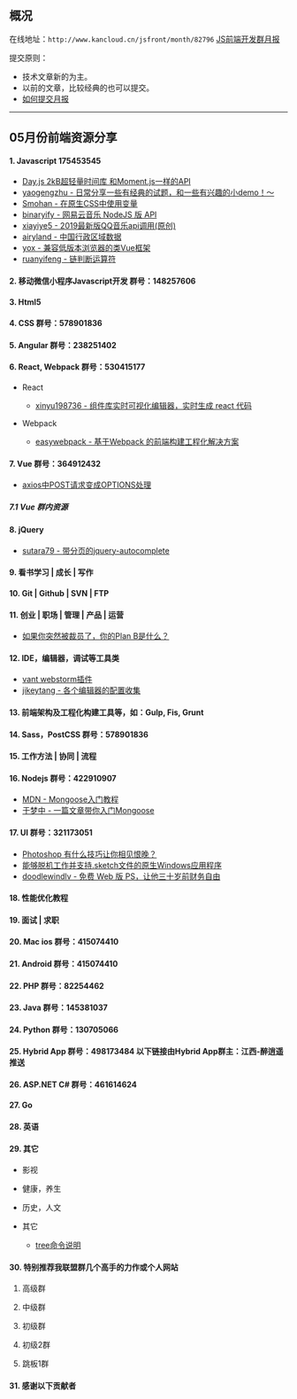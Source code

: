 ## 概况

在线地址：`http://www.kancloud.cn/jsfront/month/82796` [JS前端开发群月报](http://www.kancloud.cn/jsfront/month/82796)


提交原则：

- 技术文章新的为主。
- 以前的文章，比较经典的也可以提交。
- [如何提交月报](http://www.kancloud.cn/jsfront/month/227309)

---


## 05月份前端资源分享
#### 1. Javascript 175453545
- [Day.js 2kB超轻量时间库 和Moment.js一样的API](https://juejin.im/post/5ade86ce518825673277da67)
- [yaogengzhu - 日常分享一些有经典的试题，和一些有兴趣的小demo！～](https://github.com/yaogengzhu/life-share)
- [Smohan - 在原生CSS中使用变量](https://juejin.im/post/5a958ea66fb9a06346202540)
- [binaryify - 网易云音乐 NodeJS 版 API](https://binaryify.github.io/NeteaseCloudMusicApi/#/)
- [xiayiye5 - 2019最新版QQ音乐api调用(原创)](https://blog.csdn.net/xiayiye5/article/details/79487560)
- [airyland - 中国行政区域数据](https://github.com/airyland/china-area-data)
- [yox - 兼容低版本浏览器的类Vue框架](https://yoxjs.github.io/yox/)
- [ruanyifeng - 链判断运算符](http://es6.ruanyifeng.com/#docs/proposals#%E9%93%BE%E5%88%A4%E6%96%AD%E8%BF%90%E7%AE%97%E7%AC%A6)

#### 2. 移动微信小程序Javascript开发 群号：148257606

#### 3. Html5

#### 4. CSS  群号：578901836

#### 5. Angular 群号：238251402

#### 6. React, Webpack 群号：530415177
- React

  - [xinyu198736 - 组件库实时可视化编辑器，实时生成 react 代码](https://github.com/xinyu198736/antd-visual-editor)

- Webpack

  - [easywebpack - 基于Webpack 的前端构建工程化解决方案](https://www.yuque.com/easy-team/easywebpack/index)

#### 7. Vue 群号：364912432
- [axios中POST请求变成OPTIONS处理](https://juejin.im/post/5b505321f265da0f700709ea)

##### 7.1 Vue 群内资源


#### 8. jQuery
- [sutara79 - 带分页的jquery-autocomplete](https://github.com/sutara79/jquery.ajax-combobox/)

#### 9. 看书学习 | 成长 | 写作

#### 10. Git | Github | SVN | FTP

#### 11. 创业 | 职场 | 管理 | 产品 | 运营
- [如果你突然被裁员了，你的Plan B是什么？](https://www.zhihu.com/question/327280140)

#### 12. IDE，编辑器，调试等工具类
- [vant webstorm插件](http://plugins.jetbrains.com/plugin/11148-vant-plugin)
- [jikeytang - 各个编辑器的配置收集](https://github.com/jikeytang/Idea-Settings)

#### 13. 前端架构及工程化构建工具等，如：Gulp, Fis, Grunt

#### 14. Sass，PostCSS  群号：578901836

#### 15. 工作方法 | 协同 | 流程

#### 16. Nodejs 群号：422910907
- [MDN - Mongoose入门教程](https://developer.mozilla.org/zh-CN/docs/learn/Server-side/Express_Nodejs/mongoose)
- [于梦中 - 一篇文章带你入门Mongoose](https://segmentfault.com/a/1190000012095054)

#### 17. UI 群号：321173051
- [Photoshop 有什么技巧让你相见恨晚？](https://www.zhihu.com/question/27914845)
- [能够脱机工作并支持.sketch文件的原生Windows应用程序](https://icons8.cn/lunacy)
- [doodlewindlv - 免费 Web 版 PS，让他三十岁前财务自由](https://juejin.im/post/5d1178c3e51d45108223fc92)

#### 18. 性能优化教程

#### 19. 面试 | 求职

#### 20. Mac ios 群号：415074410

#### 21. Android 群号：415074410

#### 22. PHP 群号：82254462

#### 23. Java 群号：145381037

#### 24. Python 群号：130705066

#### 25. Hybrid App 群号：498173484 以下链接由Hybrid App群主：江西-醉逍遥推送

#### 26. ASP.NET C# 群号：461614624

#### 27. Go

#### 28. 英语

#### 29. 其它

- 影视


- 健康，养生


- 历史，人文


- 其它

  - [tree命令说明](https://www.jianshu.com/p/15a96c1de695)


#### 30. 特别推荐我联盟群几个高手的力作或个人网站

1. 高级群



2. 中级群


3. 初级群

4. 初级2群


5. 跳板1群


#### 31. 感谢以下贡献者

